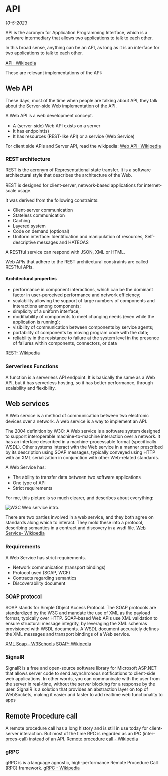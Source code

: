 # API
*10-5-2023*

API is the acronym for Application Programming Interface, which is a software intermediary that allows two applications to talk to each other.

In this broad sense, anything can be an API, as long as it is an interface for two applications to talk to each other.

[API- Wikipedia](https://en.wikipedia.org/wiki/API)

These are relevant implementations of the API:

## Web API

These days, most of the time when people are talking about API, they talk about the Server-side Web implementation of the API.

A Web API is a web development concept.
- A (server-side) Web API exists on a server
- It has endpoint(s)
- It has resources (REST-like API) or a service (Web Service)

For client side APIs and Server API, read the wikipedia:
[Web API- Wikipedia](https://en.wikipedia.org/wiki/Web_API)

### REST architecture

REST is the acronym of Representational state transfer. It is a software architectural style that describes the architecture of the Web.

REST is designed for client-server, network-based applications for internet-scale usage.

It was derived from the following constraints:
- Client-server communication
- Stateless communication
- Caching
- Layered system
- Code on demand (optional)
- Uniform interface: Identification and manipulation of resources, Self-descriptive messages and HATEOAS

A RESTful service can respond with JSON, XML or HTML.

Web APIs that adhere to the REST architectural constraints are called RESTful APIs.

#### Architectural properties

- performance in component interactions, which can be the dominant factor in user-perceived performance and network efficiency;
- scalability allowing the support of large numbers of components and interactions among components;
- simplicity of a uniform interface;
- modifiability of components to meet changing needs (even while the application is running);
- visibility of communication between components by service agents;
- portability of components by moving program code with the data;
- reliability in the resistance to failure at the system level in the presence of failures within components, connectors, or data


[REST- Wikipedia](https://en.wikipedia.org/wiki/Representational_state_transfer)

### Serverless Functions

A function is a serverless API endpoint. It is basically the same as a Web API, but it has serverless hosting, so it has better performance, through scalability and flexibility.


## Web services

A Web service is a method of communication between two electronic devices over a network. A web service is a way to implement an API.

The 2004 definition by W3C:
 A Web service is a software system designed to support interoperable machine-to-machine interaction over a network. It has an interface described in a machine-processable format (specifically WSDL). Other systems interact with the Web service in a manner prescribed by its description using SOAP messages, typically conveyed using HTTP with an XML serialization in conjunction with other Web-related standards.

A Web Service has:
- The ability to transfer data between two software applications
- One type of API
- Strict requirements

For me, this picture is so much clearer, and describes about everything:

![W3C Web service intro.](/assets/images/api/webservicew3c.gif "W3C web service intro")

There are two parties involved in a web service, and they both agree on standards along which to interact. They mold these into a protocol, describing semantics in a contract and discovery in a wsdl file. 
[Web Service- Wikipedia](https://en.wikipedia.org/wiki/Web_service)

### Requirements

A Web Service has strict requirements.
- Network communication (transport bindings)
- Protocol used (SOAP, WCF)
- Contracts regarding semantics
- Discoverability document


### SOAP protocol

SOAP stands for Simple Object Access Protocol.
The SOAP protocols are standardized by the W3C and mandate the use of XML as the payload format, typically over HTTP.
SOAP-based Web APIs use XML validation to ensure structural message integrity, by leveraging the XML schemas provisioned with WSDL documents. A WSDL document accurately defines the XML messages and transport bindings of a Web service.

[XML Soap - W3Schools](https://www.w3schools.com/XML/xml_soap.asp)
[SOAP- Wikipedia](https://en.wikipedia.org/wiki/SOAP)


### SignalR

SignalR is a free and open-source software library for Microsoft ASP.NET that allows server code to send asynchronous notifications to client-side web applications.
In other words, you can communicate with the user from the server in real-time, without the server blocking for a response by the user.
SignalR is a solution that provides an abstraction layer on top of WebSockets, making it easier and faster to add realtime web functionality to apps


## Remote Procedure call

A remote procedure call has a long history and is still in use today for client-server interaction. But most of the time RPC is regarded as an IPC (inter-prces-call) instead of an API.
[Remote procedure call - Wikipedia](https://en.wikipedia.org/wiki/Remote_procedure_call)

### gRPC

gRPC is is a language agnostic, high-performance Remote Procedure Call (RPC) framework.
[gRPC - Wikipedia](https://en.wikipedia.org/wiki/GRPC)






